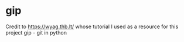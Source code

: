 # gip
Credit to https://wyag.thb.lt/ whose tutorial I used as a resource for this project
gip - git in python
